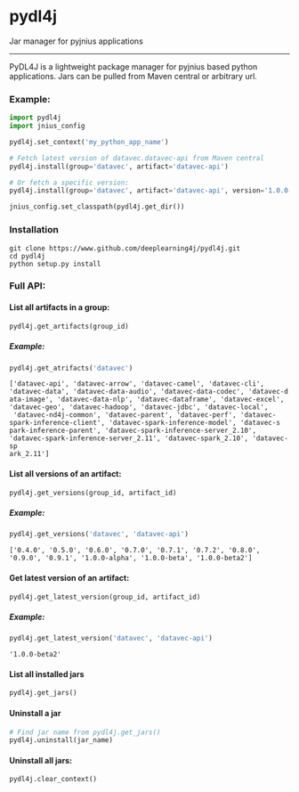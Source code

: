 # pydl4j
Jar manager for pyjnius applications

---------

PyDL4J is a lightweight package manager for pyjnius based python applications. Jars can be pulled from Maven central or arbitrary url.

### Example:

```python
import pydl4j
import jnius_config

pydl4j.set_context('my_python_app_name')

# Fetch latest version of datavec.datavec-api from Maven central
pydl4j.install(group='datavec', artifact='datavec-api')

# Or fetch a specific version:
pydl4j.install(group='datavec', artifact='datavec-api', version='1.0.0-beta')

jnius_config.set_classpath(pydl4j.get_dir())
```

### Installation

```
git clone https://www.github.com/deeplearning4j/pydl4j.git
cd pydl4j
python setup.py install
```

### Full API:

#### List all artifacts in a group:
```python
pydl4j.get_artifacts(group_id)
```
##### Example:
```python
pydl4j.get_atrifacts('datavec')
```
```
['datavec-api', 'datavec-arrow', 'datavec-camel', 'datavec-cli', 'datavec-data', 'datavec-data-audio', 'datavec-data-codec', 'datavec-d
ata-image', 'datavec-data-nlp', 'datavec-dataframe', 'datavec-excel', 'datavec-geo', 'datavec-hadoop', 'datavec-jdbc', 'datavec-local',
 'datavec-nd4j-common', 'datavec-parent', 'datavec-perf', 'datavec-spark-inference-client', 'datavec-spark-inference-model', 'datavec-s
park-inference-parent', 'datavec-spark-inference-server_2.10', 'datavec-spark-inference-server_2.11', 'datavec-spark_2.10', 'datavec-sp
ark_2.11']
```

#### List all versions of an artifact:

```python
pydl4j.get_versions(group_id, artifact_id)
```

##### Example:

```python
pydl4j.get_versions('datavec', 'datavec-api')
```

```
['0.4.0', '0.5.0', '0.6.0', '0.7.0', '0.7.1', '0.7.2', '0.8.0', '0.9.0', '0.9.1', '1.0.0-alpha', '1.0.0-beta', '1.0.0-beta2']
```

#### Get latest version of an artifact:

```python
pydl4j.get_latest_version(group_id, artifact_id)
```

##### Example:

```python
pydl4j.get_latest_version('datavec', 'datavec-api')
```
```
'1.0.0-beta2'
```

#### List all installed jars

```python
pydl4j.get_jars()
```

#### Uninstall a jar

```python
# Find jar name from pydl4j.get_jars()
pydl4j.uninstall(jar_name)
```

#### Uninstall all jars:

```python
pydl4j.clear_context()
```



